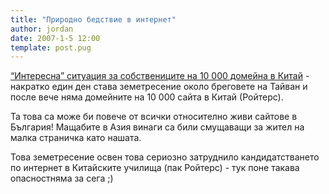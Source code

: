 ```yaml
---
title: "Природно бедствие в интернет"
author: jordan
date: 2007-1-5 12:00
template: post.pug
---
```


[“Интересна” ситуация за собствениците на 10 000 домейна в
Китай](http://today.reuters.com/news/articlenews.aspx?type=internetNews&storyid=2007-01-05T093816Z_01_SHA150678_RTRUKOC_0_US-CHINA-EARTHQUAKE-DOMAIN.xml&src=rss) -
накратко един ден става земетресение около бреговете на Тайван и после
вече няма домейните на 10 000 сайта в Китай (Ройтерс).

Та това са може би повече от всички относително живи сайтове в България!
Мащабите в Азия винаги са били смущаващи за жител на малка страничка като нашата.

Това земетресение освен това сериозно затруднило кандидатстването
по интернет в Китайските училища (пак Ройтерс) - тук поне такава
опасностняма за сега
;)
